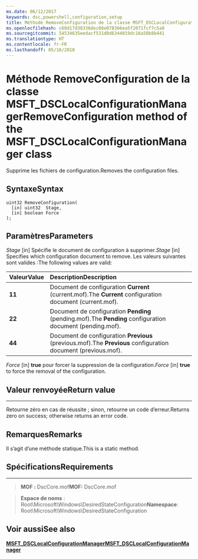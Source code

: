 ```yaml
---
ms.date: 06/12/2017
keywords: dsc,powershell,configuration,setup
title: Méthode RemoveConfiguration de la classe MSFT_DSCLocalConfigurationManager
ms.openlocfilehash: c68d17d38336dec08e078366ea5f2071fcf7c5a8
ms.sourcegitcommit: 54534635eedacf531d8d6344019dc16a50b8b441
ms.translationtype: HT
ms.contentlocale: fr-FR
ms.lasthandoff: 05/16/2018
---
```

# <a name="removeconfiguration-method-of-the-msftdsclocalconfigurationmanager-class"></a><span data-ttu-id="c5882-103">Méthode RemoveConfiguration de la classe MSFT_DSCLocalConfigurationManager</span><span class="sxs-lookup"><span data-stu-id="c5882-103">RemoveConfiguration method of the MSFT_DSCLocalConfigurationManager class</span></span>

<span data-ttu-id="c5882-104">Supprime les fichiers de configuration.</span><span class="sxs-lookup"><span data-stu-id="c5882-104">Removes the configuration files.</span></span>

<a name="syntax"></a><span data-ttu-id="c5882-105">Syntaxe</span><span class="sxs-lookup"><span data-stu-id="c5882-105">Syntax</span></span>
------

```mof
uint32 RemoveConfiguration(
  [in] uint32  Stage,
  [in] boolean Force
);
```

<a name="parameters"></a><span data-ttu-id="c5882-106">Paramètres</span><span class="sxs-lookup"><span data-stu-id="c5882-106">Parameters</span></span>
----------

<span data-ttu-id="c5882-107">*Stage* \[in\] Spécifie le document de configuration à supprimer.</span><span class="sxs-lookup"><span data-stu-id="c5882-107">*Stage* \[in\] Specifies which configuration document to remove.</span></span> <span data-ttu-id="c5882-108">Les valeurs suivantes sont valides :</span><span class="sxs-lookup"><span data-stu-id="c5882-108">The following values are valid:</span></span>

|<span data-ttu-id="c5882-109">Valeur</span><span class="sxs-lookup"><span data-stu-id="c5882-109">Value</span></span> |<span data-ttu-id="c5882-110">Description</span><span class="sxs-lookup"><span data-stu-id="c5882-110">Description</span></span> |
|:--- |:---|
|<span data-ttu-id="c5882-111">**1**</span><span class="sxs-lookup"><span data-stu-id="c5882-111">**1**</span></span> | <span data-ttu-id="c5882-112">Document de configuration **Current** (current.mof).</span><span class="sxs-lookup"><span data-stu-id="c5882-112">The **Current** configuration document (current.mof).</span></span> |
|<span data-ttu-id="c5882-113">**2**</span><span class="sxs-lookup"><span data-stu-id="c5882-113">**2**</span></span> | <span data-ttu-id="c5882-114">Document de configuration **Pending** (pending.mof).</span><span class="sxs-lookup"><span data-stu-id="c5882-114">The **Pending** configuration document (pending.mof).</span></span>  |
|<span data-ttu-id="c5882-115">**4**</span><span class="sxs-lookup"><span data-stu-id="c5882-115">**4**</span></span> | <span data-ttu-id="c5882-116">Document de configuration **Previous** (previous.mof).</span><span class="sxs-lookup"><span data-stu-id="c5882-116">The **Previous** configuration document (previous.mof).</span></span> |

<span data-ttu-id="c5882-117">*Force* \[in\] **true** pour forcer la suppression de la configuration.</span><span class="sxs-lookup"><span data-stu-id="c5882-117">*Force* \[in\] **true** to force the removal of the configuration.</span></span>

## <a name="return-value"></a><span data-ttu-id="c5882-118">Valeur renvoyée</span><span class="sxs-lookup"><span data-stu-id="c5882-118">Return value</span></span>
------------

<span data-ttu-id="c5882-119">Retourne zéro en cas de réussite ; sinon, retourne un code d’erreur.</span><span class="sxs-lookup"><span data-stu-id="c5882-119">Returns zero on success; otherwise returns an error code.</span></span>

## <a name="remarks"></a><span data-ttu-id="c5882-120">Remarques</span><span class="sxs-lookup"><span data-stu-id="c5882-120">Remarks</span></span>

<span data-ttu-id="c5882-121">Il s’agit d’une méthode statique.</span><span class="sxs-lookup"><span data-stu-id="c5882-121">This is a static method.</span></span>

## <a name="requirements"></a><span data-ttu-id="c5882-122">Spécifications</span><span class="sxs-lookup"><span data-stu-id="c5882-122">Requirements</span></span>
------------
><span data-ttu-id="c5882-123">**MOF :** DscCore.mof</span><span class="sxs-lookup"><span data-stu-id="c5882-123">**MOF:** DscCore.mof</span></span>

><span data-ttu-id="c5882-124">**Espace de noms** : Root\Microsoft\Windows\DesiredStateConfiguration</span><span class="sxs-lookup"><span data-stu-id="c5882-124">**Namespace**: Root\Microsoft\Windows\DesiredStateConfiguration</span></span>


## <a name="see-also"></a><span data-ttu-id="c5882-125">Voir aussi</span><span class="sxs-lookup"><span data-stu-id="c5882-125">See also</span></span>


[<span data-ttu-id="c5882-126">**MSFT_DSCLocalConfigurationManager**</span><span class="sxs-lookup"><span data-stu-id="c5882-126">**MSFT_DSCLocalConfigurationManager**</span></span>](msft-dsclocalconfigurationmanager.md)